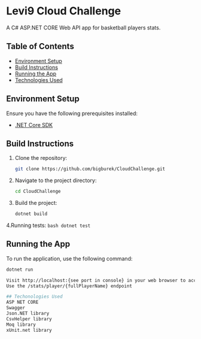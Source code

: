 # Levi9 Cloud Challenge

A C# ASP.NET CORE Web API app for basketball players stats.

## Table of Contents

- [Environment Setup](#environment-setup)
- [Build Instructions](#build-instructions)
- [Running the App](#running-the-app)
- [Technologies Used](#technologies-used)

## Environment Setup

Ensure you have the following prerequisites installed:

- [.NET Core SDK](https://dotnet.microsoft.com/download)

## Build Instructions

1. Clone the repository:

    ```bash
    git clone https://github.com/bigburek/CloudChallenge.git
    ```

2. Navigate to the project directory:

    ```bash
    cd CloudChallenge
    ```

3. Build the project:

    ```bash
    dotnet build
    ```
    
4.Running tests:
    ```bash
    dotnet test
    ```

## Running the App

To run the application, use the following command:

```bash
dotnet run

Visit http://localhost:{see port in console} in your web browser to access the application.
Use the /stats/player/{fullPlayerName} endpoint

## Techonologies Used
ASP NET CORE
Swagger
Json.NET library
CsvHelper library
Moq library
xUnit.net library

